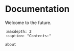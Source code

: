 # Documentation

Welcome to the future.

```{toctree}
:maxdepth: 2
:caption: "Contents:"

about
```
